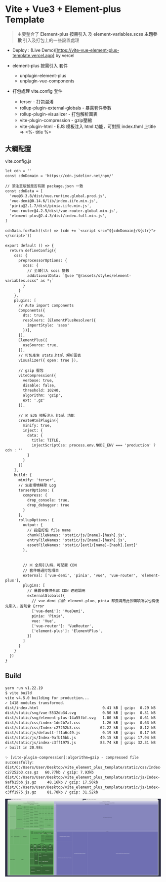 # Vite + Vue3 + Element-plus Template

> 主要整合了 **Element-plus 按需引入** 及 **element-variables.scss 主題參數** 引入及打包上的一些設置處理
* Deploy : (Live Demo)[https://vite-vue-element-plus-template.vercel.app] by vercel

* element-plus 按需引入 套件
    - unplugin-element-plus
    - unplugin-vue-components
* 打包處理 vite.config 套件
    - terser - 打包混淆
    - rollup-plugin-external-globals - 暴露套件參數
    - rollup-plugin-visualizer - 打包解析圖表
    - vite-plugin-compression - gzip壓縮
    - vite-plugin-html - EJS 模板注入 html 功能，可對照 index.thml 上title => <%- title %>

## 大綱配置
vite.config.js
```javaScript=
let cdn = ''
const cdnDomain = 'https://cdn.jsdelivr.net/npm/'

// 須注意版號是否有跟 package.json 一致
const cdnData = [
  'vue@3.3.8/dist/vue.runtime.global.prod.js',
  'vue-demi@0.14.6/lib/index.iife.min.js',
  'pinia@2.1.7/dist/pinia.iife.min.js',
  'vue-router@4.2.5/dist/vue-router.global.min.js',
  'element-plus@2.4.3/dist/index.full.min.js',
]

cdnData.forEach((str) => (cdn += `<script src="${cdnDomain}/${str}"></script>`))

export default () => {
  return defineConfig({
    css: {
      preprocessorOptions: {
        scss: {
          // 全域引入 scss 變數
          additionalData: `@use "@/assets/styles/element-variables.scss" as *;`
        }
      }
    },
    plugins: [
      // Auto import components
      Components({
        dts: true,
        resolvers: [ElementPlusResolver({
          importStyle: 'sass'
        })],
      }),
      ElementPlus({
        useSource: true,
      }),
      // 打包產生 stats.html 解析圖表
      visualizer({ open: true }),

      // gzip 壓包
      viteCompression({
        verbose: true,
        disable: false,
        threshold: 10240,
        algorithm: 'gzip',
        ext: '.gz'
      }),

      // ※ EJS 模板注入 html 功能
      createHtmlPlugin({
        minify: true,
        inject: {
          data: {
            title: TITLE,
            injectScriptCss: process.env.NODE_ENV === 'production' ? cdn : ''
          }
        }
      })
    ],
    build: {
      minify: 'terser',
      // 生產環境移除 Log
      terserOptions: {
        compress: {
          drop_console: true,
          drop_debugger: true
        }
      },
      rollupOptions: {
        output: {
          // 指定打包 file name
          chunkFileNames: 'static/js/[name]-[hash].js',
          entryFileNames: 'static/js/[name]-[hash].js',
          assetFileNames: 'static/[ext]/[name]-[hash].[ext]'
        },
    

        // ※ 全局引入時，可配置 CDN
        // 套件略過打包項目
        external: ['vue-demi', 'pinia', 'vue', 'vue-router', 'element-plus'],
        plugins: [
          // 暴露參數供外部 CDN 連結調用
          externalGlobals({
            // vue-demi 由於 element-plue、pinia 都要調用此依賴項所以也得優先引入，否則會 Error
            ['vue-demi']: 'VueDemi',
            pinia: 'Pinia',
            vue: 'Vue',
            ['vue-router']: 'VueRouter',
            ['element-plus']: 'ElementPlus',
          })
        ]
      }
    }
  })
}
```

## Build

```javaScript=
yarn run v1.22.19
$ vite build
vite v4.5.0 building for production...
✓ 1418 modules transformed.
dist/index.html                             0.41 kB │ gzip:  0.29 kB
dist/static/svg/vue-5532db34.svg            0.50 kB │ gzip:  0.31 kB
dist/static/svg/element-plus-14a55fbf.svg   1.00 kB │ gzip:  0.61 kB
dist/static/css/index-1de2b7af.css          1.26 kB │ gzip:  0.63 kB
dist/static/css/Index-c27252b3.css         62.22 kB │ gzip:  8.12 kB
dist/static/js/default-ff1a6c49.js          0.19 kB │ gzip:  0.17 kB
dist/static/js/Index-9afb15bb.js           49.15 kB │ gzip: 17.94 kB
dist/static/js/index-c3ff1975.js           83.74 kB │ gzip: 32.31 kB
✓ built in 20.98s

✨ [vite-plugin-compression]:algorithm=gzip - compressed file successfully:
dist/C:/Users/User/Desktop/vite_element_plus_template/static/css/Index-c27252b3.css.gz   60.77kb / gzip: 7.93kb
dist/C:/Users/User/Desktop/vite_element_plus_template/static/js/Index-9afb15bb.js.gz     48.16kb / gzip: 17.50kb
dist/C:/Users/User/Desktop/vite_element_plus_template/static/js/index-c3ff1975.js.gz     81.78kb / gzip: 31.52kb
```

![stats.png](./public/stats.png)